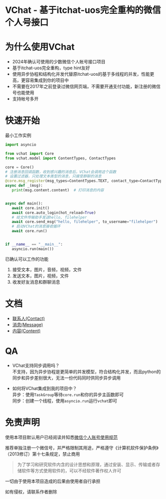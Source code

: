 # VChat - 基于itchat-uos完全重构的微信个人号接口

# 为什么使用VChat

- 2024年确认可使用的少数微信个人帐号接口项目
- 基于itchat-uos完全重构，type hint友好
- 使用异步协程和结构化并发代替原itchat-uos的基于多线程的并发，性能更高，更容易集成到你的项目中
- 不需要在2017年之前登录过微信网页端，不需要开通支付功能，新注册的微信号也能使用
- 支持帐号多开

# 快速开始

最小工作实例

```python
import asyncio

from vchat import Core
from vchat.model import ContentTypes, ContactTypes

core = Core()
# 注册消息回调函数，收到感兴趣的消息后，VChat会调用这个函数
# 设置过滤器，只处理文本类型的消息，只接受群聊的消息
@core.msg_register(msg_types=ContentTypes.TEXT, contact_type=ContactTypes.CHATROOM)
async def _(msg):
   print(msg.content.content)  # 打印消息的内容


async def main():
   await core.init()
   await core.auto_login(hot_reload=True)
   # 给文件传输助手发送hello, filehelper
   await core.send_msg("hello, filehelper", to_username="filehelper")
   # 启动VChat的消息接收循环
   await core.run()


if __name__ == "__main__":
   asyncio.run(main())
```

已确认可以工作的功能

1. 接受文本，图片，音频，视频，文件
2. 发送文本，图片，视频，文件
3. 收发好友消息和群聊消息

# 文档
- [联系人(Contact)](./docs/model.md#联系人contact)
- [消息(Message)](./docs/model.md#消息message)
- [内容(Content)](./docs/model.md#内容content)
# QA
- VChat支持同步调用吗？  
不支持，因为异步协程是更简单的并发模型，符合结构化并发，而且python的同步和异步差别很大，无法一份代码同时供同步异步调用  

- 如何将VChat集成到我的项目中？  
异步：使用`TaskGroup`等待`core.run`和你的异步主函数即可  
同步：创建一个线程，使用`asyncio.run`运行`vchat`即可  
# 免责声明

使用本项目默认用户已经阅读并知悉[微信个人账号使用规范](https://weixin.qq.com/cgi-bin/readtemplate?&t=page/agreement/personal_account&lang=zh_CN)

推荐单独注册一个微信号，并严格限制其用途，严格遵守《计算机软件保护条例》（2013修订）第十七条规定，禁止商用
> 为了学习和研究软件内含的设计思想和原理，通过安装、显示、传输或者存储软件等方式使用软件的，可以不经软件著作权人许可

一切由于使用本项目造成的后果由使用者自行承担

如有侵权，请联系作者删除
